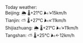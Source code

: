 Today weather:  
Beijing: 🌦   🌡️+21°C 🌬️↘15km/h  
Tianjin: ⛅️  🌡️+27°C 🌬️↙11km/h  
Shijiazhuang: 🌦   🌡️+21°C 🌬️↘11km/h  
Tangshan: ⛅️  🌡️+25°C 🌬️←12km/h  
